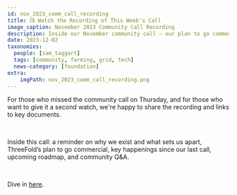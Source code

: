 ```yaml
---
id: nov_2023_comm_call_recording
title: 📺 Watch the Recording of This Week's Call
image_caption: November 2023 Community Call Recording
description: Inside our November community call – our plan to go commercial, upcoming roadmap, and more.
date: 2023-12-02
taxonomies:
  people: [sam_taggart]
  tags: [community, farming, grid, tech]
  news-category: [foundation]
extra:
    imgPath: nov_2023_comm_call_recording.png
---
```


For those who missed the community call on Thursday, and for those who want to give it a second watch, we're happy to share the recording and links to key documents.

<br/>

Inside this call: a reminder on why we exist and what sets us apart, ThreeFold’s plan to go commercial, key happenings since our last call, upcoming roadmap, and community Q&A.

<br/>

Dive in [here](https://forum.threefold.io/t/november-30-2023-threefold-community-call-recording/4153).